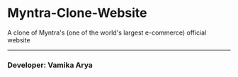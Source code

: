 # Myntra-Clone-Website
A clone of Myntra's (one of the world's largest e-commerce) official website
***
### Developer: Vamika Arya
